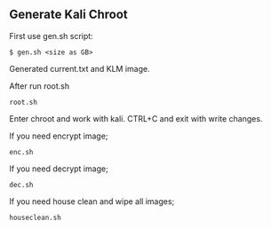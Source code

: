 Generate Kali Chroot
---

First use gen.sh script:

```
$ gen.sh <size as GB>
```

Generated current.txt and KLM image.


After run root.sh

```
root.sh
```

Enter chroot and work with kali. CTRL+C and exit with write changes.

If you need encrypt image;

```
enc.sh
```

If you need decrypt image;

```
dec.sh
```

If you need house clean and wipe all images;

```
houseclean.sh
```
